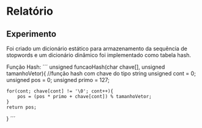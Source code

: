 # Relatório
## Experimento
Foi criado um dicionário estático para armazenamento da sequência de stopwords e um dicionário dinâmico foi implementado como tabela hash.

Função Hash:
´´´
unsigned funcaoHash(char chave[], unsigned tamanhoVetor){ //função hash com chave do tipo string
    unsigned cont = 0;
    unsigned pos = 0;
    unsigned primo = 127;

    for(cont; chave[cont] != '\0'; cont++){
        pos = (pos * primo + chave[cont]) % tamanhoVetor;
    }
    return pos;
}
´´´

